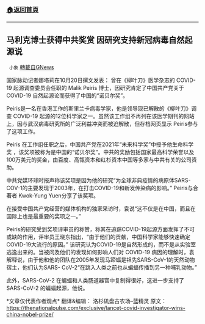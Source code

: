 ###  [:house:返回首頁](https://github.com/ourhimalayas/txt)
---


## 马利克博士获得中共奖赏 因研究支持新冠病毒自然起源说
` 小象` [轉載自GNews](https://gnews.org/zh-hans/1611607/)

国家脉动记者娜塔莉在10月20日撰文发表：
 曾在《柳叶刀》医学杂志的 COVID-19 起源调查委员会任职的 Malik Peiris 博士，因研究肯定了中国共产党关于 COVID-19 自然起源论而获得了中国的“诺贝尔奖”。

Peiris是一名在香港工作的斯里兰卡病毒学家，他是领导现已解散的《柳叶刀》调查 COVID-19 起源的12位科学家之一。虽然该工作组不再列在该医学期刊的网站上，因与武汉病毒研究所的广泛利益冲突而被迫解散，但存档网页显示 Peiris参与了这项工作。

Peiris 在工作组任职之后，中国共产党在2021年“未来科学奖”中授予他生命科学奖 ，该奖项被称为是中国的“诺贝尔奖”。中共的奖励包括国家最高科学荣誉以及100万美元的奖金，由百度、高瓴资本和红杉资本中国等多家与中共有关的公司资助。

中共党媒环球时报声称该奖项是因为他的研究“为全球非典疫情的病原体SARS-COV-1的主要发现于2003年，在打击COVID-19和新发传染病的影响。” Peiris与合著者 Kwok-Yung Yuen分享了该奖项。

在接受中国共产党经营的媒体机构的独家采访时，袁说“这不仅是在中国，而且在国际上也是最重要的奖项之一。”

Peiris的研究受到奖项评审员的称赞，称其在追踪COVID-19起源方面发挥了不可或缺的作用，评审员王晓东指出，“由于他们的贡献，中国科学家能够快速确定COVID-19大流行的原因。” 该研究认为COVID-19是自然形成的，而不是从实验室逃逸出来的。当被问及他们的发现如何影响人们对 COVID-19 病因的理解时，袁解释说，由于他和他的团队在2005年发现马蹄蝠是祖先SARS-CoV-1的天然动物宿主，他们认为SARS- CoV-2“在跳入人类之前也从蝙蝠传播到另一种哺乳动物。”

此外，SARS-CoV-2 在蝙蝠和人类肠道器官中复制得很好，这进一步支持了 SARS-CoV-2 的蝙蝠起源，他说。

\*文章仅代表作者观点\*
 翻译&编辑： 洛杉矶盘古农场–蓝精灵
 原文：https://thenationalpulse.com/exclusive/lancet-covid-investigator-wins-china-nobel-prize/
